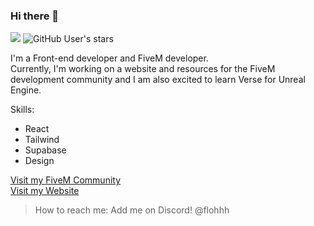 ### Hi there 👋
![](https://komarev.com/ghpvc/?username=flohhhhh)
<img alt="GitHub User's stars" src="https://img.shields.io/github/stars/Flohhhhh?label=Stars%20Received">

I'm a Front-end developer and FiveM developer.<br>
Currently, I'm working on a website and resources for the FiveM development community and I am also excited to learn Verse for Unreal Engine.

Skills:
- React
- Tailwind
- Supabase
- Design

[Visit my FiveM Community](https://discord.gg/zH3k624aSv)<br>
[Visit my Website](https://dwnstr.com)

> How to reach me: Add me on Discord! @flohhh
